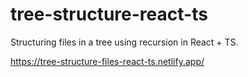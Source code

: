 # tree-structure-react-ts
Structuring files in a tree using recursion in React + TS.

https://tree-structure-files-react-ts.netlify.app/
